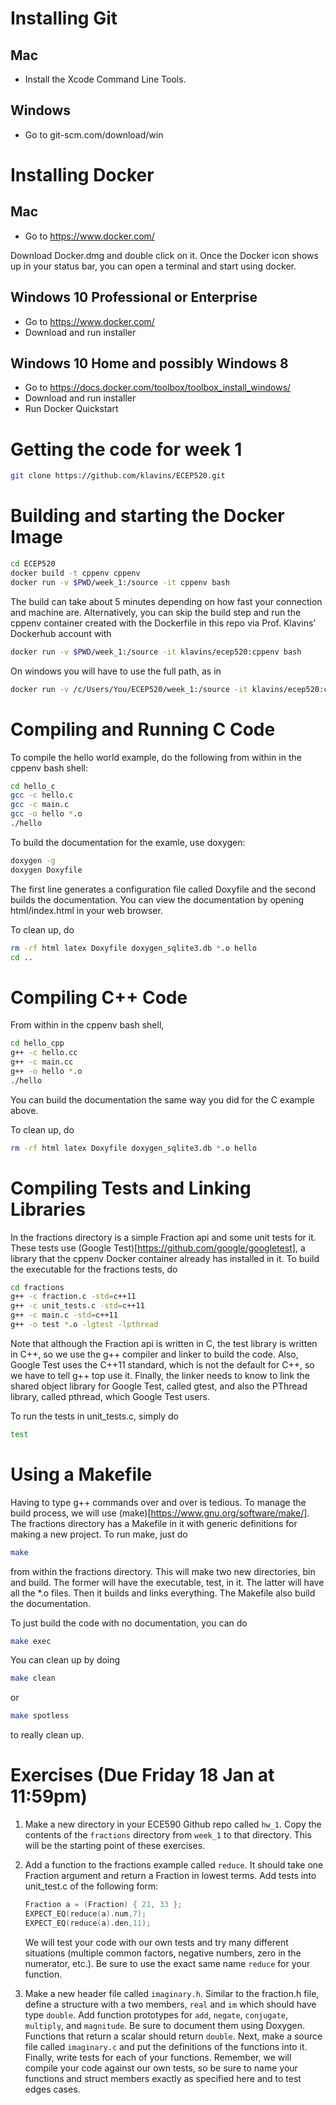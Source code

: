 Installing Git
===

Mac
---
- Install the Xcode Command Line Tools.

Windows
---
- Go to git-scm.com/download/win

Installing Docker
===

Mac
---
- Go to https://www.docker.com/

Download Docker.dmg and double click on it. Once the Docker icon shows up in your status bar, you can open a terminal and start using docker.

Windows 10 Professional or Enterprise
---
- Go to https://www.docker.com/
- Download and run installer

Windows 10 Home and possibly Windows 8
---
- Go to https://docs.docker.com/toolbox/toolbox_install_windows/
- Download and run installer
- Run Docker Quickstart

Getting the code for week 1
===
```bash
git clone https://github.com/klavins/ECEP520.git
```

Building and starting the Docker Image
===
```bash
cd ECEP520
docker build -t cppenv cppenv
docker run -v $PWD/week_1:/source -it cppenv bash
```
The build can take about 5 minutes depending on how fast your connection and machine are. Alternatively, you can skip the build step and run the cppenv container created with the Dockerfile in this repo via Prof. Klavins' Dockerhub account with
```bash
docker run -v $PWD/week_1:/source -it klavins/ecep520:cppenv bash
```
On windows you will have to use the full path, as in
```bash
docker run -v /c/Users/You/ECEP520/week_1:/source -it klavins/ecep520:cppenv bash
```

Compiling and Running C Code
===

To compile the hello world example, do the following from within in the cppenv bash shell:
```bash
cd hello_c
gcc -c hello.c
gcc -c main.c
gcc -o hello *.o
./hello
```

To build the documentation for the examle, use doxygen:

```bash
doxygen -g
doxygen Doxyfile
```

The first line generates a configuration file called Doxyfile and the second builds the documentation. 
You can view the documentation by opening html/index.html in your web browser. 

To clean up, do
```bash
rm -rf html latex Doxyfile doxygen_sqlite3.db *.o hello
cd ..
```

Compiling C++ Code
===

From within in the cppenv bash shell,
```bash
cd hello_cpp
g++ -c hello.cc
g++ -c main.cc
g++ -o hello *.o
./hello
```
You can build the documentation the same way you did for the C example above.

To clean up, do
```bash
rm -rf html latex Doxyfile doxygen_sqlite3.db *.o hello
```

Compiling Tests and Linking Libraries
===

In the fractions directory is a simple Fraction api and some unit tests for it. These tests use (Google Test)[https://github.com/google/googletest], a library that the cppenv Docker container already has installed in it. To build the executable for the fractions tests, do
```bash
cd fractions
g++ -c fraction.c -std=c++11
g++ -c unit_tests.c -std=c++11
g++ -c main.c -std=c++11
g++ -o test *.o -lgtest -lpthread
```
Note that although the Fraction api is written in C, the test library is written in C++, so we use the g++ compiler and linker to build the code. Also, Google Test uses the C++11 standard, which is not the default for C++, so we have to tell g++ top use it. Finally, the linker needs to know to link the shared object library for Google Test, called gtest, and also the PThread library, called pthread, which Google Test users.

To run the tests in unit_tests.c, simply do
```bash
test
```

Using a Makefile
===
Having to type g++ commands over and over is tedious. To manage the build process, we will use (make)[https://www.gnu.org/software/make/]. The fractions directory has a Makefile in it with generic definitions for making a new project. To run make, just do
```bash
make
```
from within the fractions directory. This will make two new directories, bin and build. The former will have the executable, test, in it. The latter will have all the *.o files. Then it builds and links everything. The Makefile also build the documentation. 

To just build the code with no documentation, you can do
```bash
make exec
```

You can clean up by doing
```bash
make clean
```
or
```bash
make spotless
```
to really clean up.

Exercises (Due Friday 18 Jan at 11:59pm)
===

1. Make a new directory in your ECE590 Github repo called `hw_1`. Copy the contents of the `fractions` directory from `week_1` to that directory. This will be the starting point of these exercises. 

1. Add a function to the fractions example called `reduce`. It should take one Fraction argument and return a Fraction in lowest terms. Add tests into unit_test.c of the following form:
    ```c
    Fraction a = (Fraction) { 21, 33 };
    EXPECT_EQ(reduce(a).num,7);
    EXPECT_EQ(reduce(a).den,11);
    ```
   We will test your code with our own tests and try many different situations (multiple common factors, negative numbers, zero in the numerator, etc.). Be sure to use the exact same name `reduce` for your function.

3. Make a new header file called `imaginary.h`. Similar to the fraction.h file, define a structure with a two members, `real` and `im` which should have type `double`. Add function prototypes for `add`, `negate`, `conjugate`, `multiply`, and `magnitude`. Be sure to document them using Doxygen. Functions that return a scalar should return `double`. Next, make a source file called `imaginary.c` and put the definitions of the functions into it. Finally, write tests for each of your functions. Remember, we will compile your code against our own tests, so be sure to name your functions and struct members exactly as specified here and to test edges cases.
